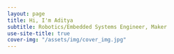 ```yaml
---
layout: page
title: Hi, I'm Aditya
subtitle: Robotics/Embedded Systems Engineer, Maker
use-site-title: true
cover-img: "/assets/img/cover_img.jpg"
---
```

